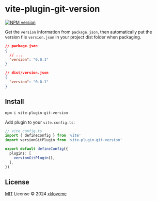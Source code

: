 # vite-plugin-git-version

[![NPM version](https://img.shields.io/npm/v/vite-plugin-git-version?color=a1b858&label=)](https://www.npmjs.com/package/vite-plugin-git-version)

Get the `version` information from `package.json`, then automatically put the version file `version.json` in your project dist folder when packaging.

```json
// package.json
{
  // ...
  "version": "0.0.1"
}
```
```json
// dist/version.json
{
  "version": "0.0.1"
}
```

## Install

```bash
npm i vite-plugin-git-version
```

Add plugin to your `vite.config.ts`:

```ts
// vite.config.ts
import { defineConfig } from 'vite'
import versionGitPlugin from 'vite-plugin-git-version'

export default defineConfig({
  plugins: [
    versionGitPlugin(),
  ],
})

```

## License

[MIT](./LICENSE) License © 2024 [xkloveme](https://github.com/xkloveme)
